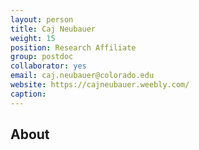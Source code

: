```yaml
---
layout: person
title: Caj Neubauer
weight: 15
position: Research Affiliate
group: postdoc
collaborator: yes
email: caj.neubauer@colorado.edu
website: https://cajneubauer.weebly.com/
caption:
---
```


## About
